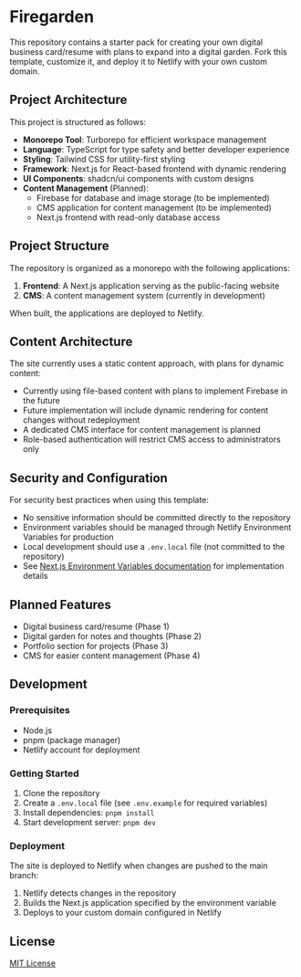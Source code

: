 # Firegarden

This repository contains a starter pack for creating your own digital business card/resume with plans to expand into a digital garden. Fork this template, customize it, and deploy it to Netlify with your own custom domain.

## Project Architecture

This project is structured as follows:

- **Monorepo Tool**: Turborepo for efficient workspace management
- **Language**: TypeScript for type safety and better developer experience
- **Styling**: Tailwind CSS for utility-first styling
- **Framework**: Next.js for React-based frontend with dynamic rendering
- **UI Components**: shadcn/ui components with custom designs
- **Content Management** (Planned):
  - Firebase for database and image storage (to be implemented)
  - CMS application for content management (to be implemented)
  - Next.js frontend with read-only database access

## Project Structure

The repository is organized as a monorepo with the following applications:

1. **Frontend**: A Next.js application serving as the public-facing website
2. **CMS**: A content management system (currently in development)

When built, the applications are deployed to Netlify.

## Content Architecture

The site currently uses a static content approach, with plans for dynamic content:

- Currently using file-based content with plans to implement Firebase in the future
- Future implementation will include dynamic rendering for content changes without redeployment
- A dedicated CMS interface for content management is planned
- Role-based authentication will restrict CMS access to administrators only

## Security and Configuration

For security best practices when using this template:

- No sensitive information should be committed directly to the repository
- Environment variables should be managed through Netlify Environment Variables for production
- Local development should use a `.env.local` file (not committed to the repository)
- See [Next.js Environment Variables documentation](https://nextjs.org/docs/pages/building-your-application/configuring/environment-variables) for implementation details

## Planned Features

- Digital business card/resume (Phase 1)
- Digital garden for notes and thoughts (Phase 2)
- Portfolio section for projects (Phase 3)
- CMS for easier content management (Phase 4)

## Development

### Prerequisites

- Node.js
- pnpm (package manager)
- Netlify account for deployment

### Getting Started

1. Clone the repository
2. Create a `.env.local` file (see `.env.example` for required variables)
3. Install dependencies: `pnpm install`
4. Start development server: `pnpm dev`

### Deployment

The site is deployed to Netlify when changes are pushed to the main branch:

1. Netlify detects changes in the repository
2. Builds the Next.js application specified by the environment variable
3. Deploys to your custom domain configured in Netlify

## License

[MIT License](LICENSE)
